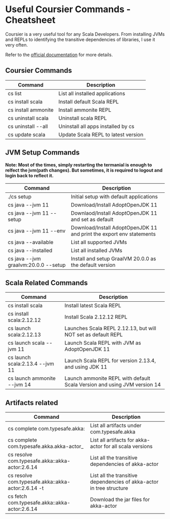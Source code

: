 # Useful Coursier Commands - Cheatsheet

Coursier is a very useful tool for any Scala Developers. From installing JVMs and REPLs to identifying the transitive dependencies of libraries, I use it very often. 

Refer to the [official documentation](https://get-coursier.io/docs/cli-installation.html#native-launcher) for more details.

## Coursier Commands ##

Command | Description
--- | ---
cs list | List all installed applications
cs install scala | Install default Scala REPL
cs install ammonite | Install ammonite REPL
cs uninstall scala | Uninstall scala REPL
cs uninstall --all | Uninstall all apps installed by cs
cs update scala | Update Scala REPL to latest version

## JVM Setup Commands ##

**Note: Most of the times, simply restarting the termanial is enough to relfect the jvm(path changes). But sometimes, it is required to logout and login back to reflect it.**

Command | Description
--- | ---
./cs setup | Initial setup with default applications |
cs java --jvm 11 | Download/Install AdoptOpenJDK 11
cs java --jvm 11 --setup | Downlaod/Install AdoptOpenJDK 11 and set as default
cs java --jvm 11 --env | Download/Install AdoptOpenJDK 11 and print the export env statements
cs java --available | List all supported JVMs
cs java --installed | List all installed JVMs
cs java --jvm graalvm:20.0.0 --setup | Install and setup GraalVM 20.0.0 as the default version

## Scala Related Commands ##

Command | Description
--- | ---
cs install scala | Install latest Scala REPL
cs install scala:2.12.12 | Install Scala 2.12.12 REPL
cs launch scala:2.12.13 | Launches Scala REPL 2.12.13, but will NOT set as default REPL
cs launch scala --jvm 11 | Launch Scala REPL with JVM as AdoptOpenJDK 11
cs launch scala:2.13.4 --jvm 11 | Launch Scala REPL for version 2.13.4, and using JDK 11
cs launch ammonite --jvm 14 | Launch ammonite REPL with default Scala Version and using JVM version 14

## Artifacts related ##

Command | Description
--- | ---
cs complete com.typesafe.akka: | List all artifacts under com.typesafe.akka
cs complete com.typesafe.akka.akka-actor_ | List all artifacts for akka-actor for all scala versions
cs resolve com.typesafe.akka::akka-actor:2.6.14 | List all the transitive dependencies of akka-actor
cs resolve com.typesafe.akka::akka-actor:2.6.14 -t | List all the transitive dependencies of akka-actor in tree structure
cs fetch com.typesafe.akka::akka-actor:2.6.14 | Download the jar files for akka-actor



